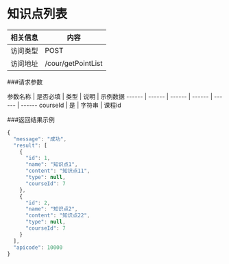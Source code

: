 # 知识点列表
 相关信息 | 内容
 ------ | ------
 访问类型 | POST
 访问地址 | /cour/getPointList

###请求参数

 参数名称 | 是否必填 | 类型 | 说明 | 示例数据
 ------ | ------ | ------ | ------ | ------ | ------
 courseId | 是 | 字符串 | 课程id
 
###返回结果示例

```javascript
{
  "message": "成功",
  "result": [
    {
      "id": 1,
      "name": "知识点1",
      "content": "知识点11",
      "type": null,
      "courseId": 7
    },
    {
      "id": 2,
      "name": "知识点2",
      "content": "知识点22",
      "type": null,
      "courseId": 7
    }
  ],
  "apicode": 10000
}

```
